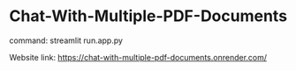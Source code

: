 # Chat-With-Multiple-PDF-Documents

command: streamlit run.app.py

Website link: https://chat-with-multiple-pdf-documents.onrender.com/
